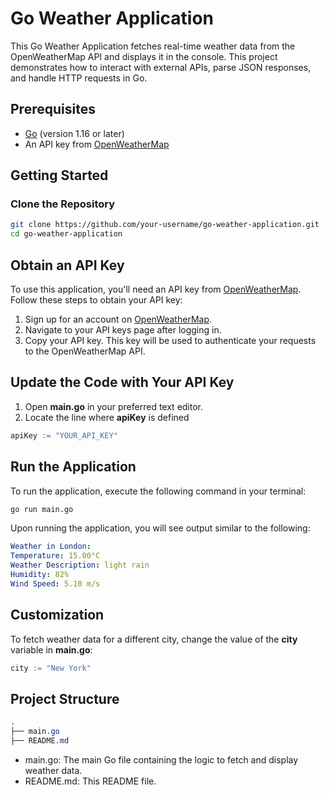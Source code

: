# Go Weather Application

This Go Weather Application fetches real-time weather data from the OpenWeatherMap API and displays it in the console. This project demonstrates how to interact with external APIs, parse JSON responses, and handle HTTP requests in Go.

## Prerequisites

- [Go](https://golang.org/doc/install) (version 1.16 or later)
- An API key from [OpenWeatherMap](https://openweathermap.org/api)

## Getting Started

### Clone the Repository

```sh
git clone https://github.com/your-username/go-weather-application.git
cd go-weather-application
```

## Obtain an API Key
 
 To use this application, you'll need an API key from [OpenWeatherMap](https://openweathermap.org/api). Follow these steps to obtain your API key:

1. Sign up for an account on [OpenWeatherMap](https://openweathermap.org/api).
2. Navigate to your API keys page after logging in.
3. Copy your API key. This key will be used to authenticate your requests to the OpenWeatherMap API.

## Update the Code with Your API Key

1. Open **main.go** in your preferred text editor.
2. Locate the line where **apiKey** is defined

```go
apiKey := "YOUR_API_KEY"
```

## Run the Application

To run the application, execute the following command in your terminal:

```sh
go run main.go
```

Upon running the application, you will see output similar to the following:

```yaml
Weather in London:
Temperature: 15.00°C
Weather Description: light rain
Humidity: 82%
Wind Speed: 5.10 m/s
```

## Customization

To fetch weather data for a different city, change the value of the **city** variable in **main.go**:

```go
city := "New York"
```
## Project Structure

```css 
.
├── main.go
├── README.md
```

- main.go: The main Go file containing the logic to fetch and display weather data.
- README.md: This README file.

